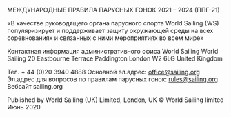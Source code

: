 МЕЖДУНАРОДНЫЕ ПРАВИЛА ПАРУСНЫХ ГОНОК 2021 – 2024 (ППГ-21)

«В качестве руководящего органа парусного спорта World Sailing (WS)
популяризирует и поддерживает защиту окружающей среды на всех
соревнованиях и связанных с ними мероприятиях во всем мире»

Контактная информация административного офиса World Sailing
World Sailing
20 Eastbourne Terrace
Paddington
London W2 6LG
United Kingdom

Тел. + 44 (0)20 3940 4888
Основной эл.адрес: office@sailing.org
Эл.адрес для вопросов по правилам парусных гонок: rules@sailing.org
Вебсайт sailing.org

Published by World Sailing (UK) Limited, London, UK
© World Sailing limited
Июнь 2020